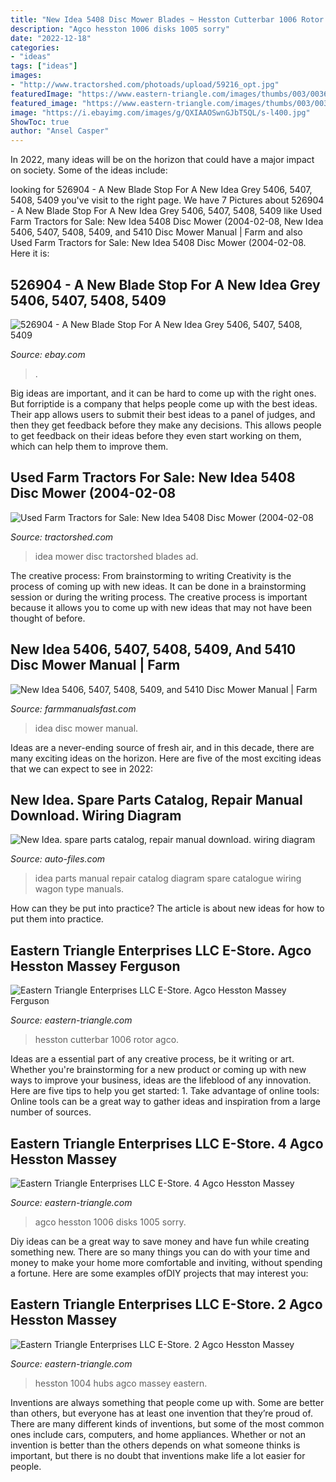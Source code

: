 ```yaml
---
title: "New Idea 5408 Disc Mower Blades ~ Hesston Cutterbar 1006 Rotor Agco"
description: "Agco hesston 1006 disks 1005 sorry"
date: "2022-12-18"
categories:
- "ideas"
tags: ["ideas"]
images:
- "http://www.tractorshed.com/photoads/upload/59216_opt.jpg"
featuredImage: "https://www.eastern-triangle.com/images/thumbs/003/0036537_agco-hesston-massey-ferguson-527909-cutterbar-rotor-housing-1004-1005-1006-1007-1008-disc-mower-5407.jpeg"
featured_image: "https://www.eastern-triangle.com/images/thumbs/003/0036537_agco-hesston-massey-ferguson-527909-cutterbar-rotor-housing-1004-1005-1006-1007-1008-disc-mower-5407.jpeg"
image: "https://i.ebayimg.com/images/g/QXIAAOSwnGJbT5QL/s-l400.jpg"
ShowToc: true
author: "Ansel Casper"
---
```



In 2022, many ideas will be on the horizon that could have a major impact on society. Some of the ideas include: 

	

		
looking for 526904 - A New Blade Stop For A New Idea Grey 5406, 5407, 5408, 5409 you've visit to the right page. We have 7 Pictures about 526904 - A New Blade Stop For A New Idea Grey 5406, 5407, 5408, 5409 like Used Farm Tractors for Sale: New Idea 5408 Disc Mower (2004-02-08, New Idea 5406, 5407, 5408, 5409, and 5410 Disc Mower Manual | Farm and also Used Farm Tractors for Sale: New Idea 5408 Disc Mower (2004-02-08. Here it is:
		
    
## 526904 - A New Blade Stop For A New Idea Grey 5406, 5407, 5408, 5409

<img loading=lazy src="https://i.ebayimg.com/images/g/QXIAAOSwnGJbT5QL/s-l400.jpg" onerror="this.onerror=null;this.src='https://tse1.mm.bing.net/th?id=OIP.1dV549FMBUCDn7NAk3-AWwAAAA&amp;pid=15.1';" alt="526904 - A New Blade Stop For A New Idea Grey 5406, 5407, 5408, 5409">

_Source: ebay.com_

>. 

	

Big ideas are important, and it can be hard to come up with the right ones. But forriptide is a company that helps people come up with the best ideas. Their app allows users to submit their best ideas to a panel of judges, and then they get feedback before they make any decisions. This allows people to get feedback on their ideas before they even start working on them, which can help them to improve them.

    
## Used Farm Tractors For Sale: New Idea 5408 Disc Mower (2004-02-08

<img loading=lazy src="http://www.tractorshed.com/photoads/upload/59216_opt.jpg" onerror="this.onerror=null;this.src='https://tse4.mm.bing.net/th?id=OIP.NgX9wp-dAe258CifBR_eDgHaE7&amp;pid=15.1';" alt="Used Farm Tractors for Sale: New Idea 5408 Disc Mower (2004-02-08">

_Source: tractorshed.com_

>idea mower disc tractorshed blades ad. 

	

The creative process: From brainstorming to writing
Creativity is the process of coming up with new ideas. It can be done in a brainstorming session or during the writing process. The creative process is important because it allows you to come up with new ideas that may not have been thought of before.

    
## New Idea 5406, 5407, 5408, 5409, And 5410 Disc Mower Manual | Farm

<img loading=lazy src="https://cdn.shopify.com/s/files/1/0257/4722/6675/products/new-idea-5406-5407-5409-cover_1024x.jpg?v=1581934878" onerror="this.onerror=null;this.src='https://tse1.mm.bing.net/th?id=OIP.8nJRmWqFbM9S1kZ8-uxQiQHaJn&amp;pid=15.1';" alt="New Idea 5406, 5407, 5408, 5409, and 5410 Disc Mower Manual | Farm">

_Source: farmmanualsfast.com_

>idea disc mower manual. 

	

Ideas are a never-ending source of fresh air, and in this decade, there are many exciting ideas on the horizon. Here are five of the most exciting ideas that we can expect to see in 2022: 

    
## New Idea. Spare Parts Catalog, Repair Manual Download. Wiring Diagram

<img loading=lazy src="https://auto-files.com/file/9e57268a534e18e0de8570496b9c17309ea783f9/new-idea.gif" onerror="this.onerror=null;this.src='https://tse1.mm.bing.net/th?id=OIP.O8eebE3J5oNPBfPjmhcKQwHaFx&amp;pid=15.1';" alt="New Idea. spare parts catalog, repair manual download. wiring diagram">

_Source: auto-files.com_

>idea parts manual repair catalog diagram spare catalogue wiring wagon type manuals. 

	

How can they be put into practice?
The article is about new ideas for how to put them into practice.

    
## Eastern Triangle Enterprises LLC E-Store. Agco Hesston Massey Ferguson

<img loading=lazy src="https://www.eastern-triangle.com/images/thumbs/003/0036537_agco-hesston-massey-ferguson-527909-cutterbar-rotor-housing-1004-1005-1006-1007-1008-disc-mower-5407.jpeg" onerror="this.onerror=null;this.src='https://tse4.mm.bing.net/th?id=OIP.DX4wpkcGCIDfFld4E86CJAHaFj&amp;pid=15.1';" alt="Eastern Triangle Enterprises LLC E-Store. Agco Hesston Massey Ferguson">

_Source: eastern-triangle.com_

>hesston cutterbar 1006 rotor agco. 

	

Ideas are a essential part of any creative process, be it writing or art. Whether you're brainstorming for a new product or coming up with new ways to improve your business, ideas are the lifeblood of any innovation. Here are five tips to help you get started: 1. Take advantage of online tools: Online tools can be a great way to gather ideas and inspiration from a large number of sources.

    
## Eastern Triangle Enterprises LLC E-Store. 4 Agco Hesston Massey

<img loading=lazy src="https://www.eastern-triangle.com/images/thumbs/003/0036756_4-agco-hesston-massey-ferguson-527914-disks-1004-1005-1006-1007-1008-disc-mower-5407-5408-5409-5410-.jpeg" onerror="this.onerror=null;this.src='https://tse2.mm.bing.net/th?id=OIP.vISLFJSFLQ_AuBs6A60W2gHaFj&amp;pid=15.1';" alt="Eastern Triangle Enterprises LLC E-Store. 4 Agco Hesston Massey">

_Source: eastern-triangle.com_

>agco hesston 1006 disks 1005 sorry. 

	

Diy ideas can be a great way to save money and have fun while creating something new. There are so many things you can do with your time and money to make your home more comfortable and inviting, without spending a fortune. Here are some examples ofDIY projects that may interest you: 

    
## Eastern Triangle Enterprises LLC E-Store. 2 Agco Hesston Massey

<img loading=lazy src="https://www.eastern-triangle.com/images/thumbs/003/0036666_2-agco-hesston-massey-ferguson-527380-drive-hubs-1004-1005-1006-1007-1008-disc-mower-5407-5408-5409-.jpeg" onerror="this.onerror=null;this.src='https://tse2.mm.bing.net/th?id=OIP.4meJySjBIjp0Cib6HZt70gHaFj&amp;pid=15.1';" alt="Eastern Triangle Enterprises LLC E-Store. 2 Agco Hesston Massey">

_Source: eastern-triangle.com_

>hesston 1004 hubs agco massey eastern. 

	

Inventions are always something that people come up with. Some are better than others, but everyone has at least one invention that they’re proud of. There are many different kinds of inventions, but some of the most common ones include cars, computers, and home appliances. Whether or not an invention is better than the others depends on what someone thinks is important, but there is no doubt that inventions make life a lot easier for people.

